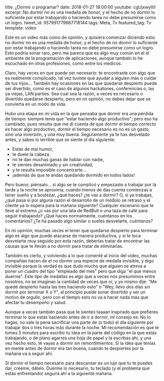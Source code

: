 title: ¿Dormir o programar?
date: 2018-01-27 18:00:00
youtube: cgUjxwyltiI
excerpt: No dormir no es una medalla de honor, y el hecho de no dormir lo suficiente por estar trabajando o haciendo tarea no debe presumirse como un logro.
tweet_id: 957991779667718144
tags: Meta, Tv
featured_tag: Tv
template: video

Este es un video más como de opinión, y quisiera comenzar diciendo esto: no dormir no es una medalla de honor, y el hecho de no dormir lo suficiente por estar trabajando o haciendo tarea no debe presumirse como un logro. Esto podría sonar raro, pero me parece que es algo muy común en el el ambiente de la programación de aplicaciones, aunque también lo he escuchado en otras profesiones, como entre los médicos. 

Claro, hay veces en que puede ser necesario: te encontraste con algo que es realmente complicado, tal vez tuviste que ayudar a alguien más o cuidar de tus hijos... También hay ocasiones en las que quedarse despierto puede ser divertido, como es el caso de algunos hackatones, conferencias o, las ya viejas, LAN parties. Sea cual sea la razón, a veces es necesario o divertido quedarse despierto, pero en mi opinión, no debes dejar que se convierta en un modo de vida.

Hubo una etapa en mi vida en la que pensaba que dormir era una pérdida de tiempo: siempre tenía que "estar haciendo algo productivo"; pero eso ha cambiado, pues resulta que me di cuenta de que dormir el tiempo correcto es hacer algo productivo, dormir el tiempo necesario es no es un gasto, sino una inversión, y una muy buena. Seguramente ya te has desvelado antes, y sabes lo terrible que se siente al día siguiente:

 - Estás de mal humor,
 - te duele la cabeza,
 - no te dan muchas ganas de hablar con nadie,
 - te sientes desanimado y sin creatividad,
 - y te resulta imposible concentrarte...
 - ¡además de que te andas quedando dormido en todos lados!

Pero bueno, piénsalo... si algo se te complicó y empezaste a trabajar por la tarde y la noche se aproxima, cuando menos de das cuenta comienzas a tener sueño y a bostezar, ¿qué haces? ¿te vas a dormir? O, si ya trabajas, ¿qué pasa si por alguna razón el desarrollo de un módulo se retrasó y el cliente ya lo espera para la mañana siguiente? Cualquier escenario que te lleve al extremo ¿o vas por una lata de RedBull o una taza de café para seguir trabajando? ¿Qué haces normalmente, cuéntanos en los comentarios? ¿Te ha pasado algo similar o sueles desvelarte, cuéntanos?

En mi opinión, muchas veces el tener que quedarse despierto para terminar algo es algo que puede atacarse de manera productiva, y si te toca desvelarte muy seguido por esta razón, deberías tratar de encontrar las causas que te llevan a no dormir para tratar de eliminarlas. 

También es cierto, y volviendo a lo que comenté al inicio del video, muchas compañías hacen de el no dormir una especie de medalla invisible, y digo invisible porque la verdad es que dudo mucho que alguien se atreva a poner un cuadro del tipo "empleado del mes" pero que diga "el que menos duerme". Este tipo de medallas es algo que a veces nos presumimos entre nosotros, no se imaginan la cantidad de veces que oí, y yo mismo dije: "Me quedé despierto hasta las tres haciendo esto" o "Wey, llevo dos días sin dormir por terminar X o Y", al principio puede sonar divertido y ser un motivo de orgullo, pero con el tiempo esto no va a hacer nada más que afectar tu desempeño y salud.

Aunque a veces también pasa que te sientes taaaan inspirado que prefieres terminar lo que estás haciendo antes de ir a dormir, mi consejo es: No lo hagas, no vale la pena sacrificar una parte de (o todo) el día siguiente por trabajar dos o tres horas más durante la noche. Mi recomendación es que te tomes 5 minutos para escribir tu idea en la parte del código en la que estás trabajando, o de plano agarres una hoja de papel y la escribas ahí, y una vez hecho esto, te vayas a dormir sin remordimientos. Si la idea que tenías en mente antes de dormir era tan buena, cuando te despiertes por la mañana va a seguir ahí.

Si dormir el tiempo necesario para descansar es un lujo que tu te puedes dar, créeme, dátelo. Duerme lo necesario, tu teclado (y el problema que estás enfrentando) seguirá ahí a la siguiente mañana.